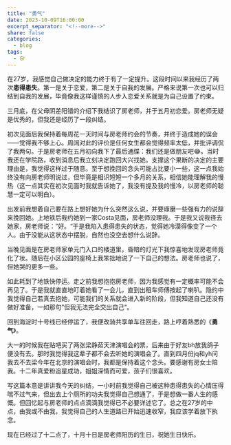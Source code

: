 ```yaml
---
title: "勇气"
date: 2023-10-09T16:00:00
excerpt_separator: "<!--more-->"
share: false
categories:
  - blog
tags:
  - 杂
---
```


在27岁，我感觉自己做决定的能力终于有了一定提升。这段时间以来我经历了两次**患得患失**。第一是关于恋爱，第二是关于自我的发展。严格来说第一次也可以归结到自我的发展，毕竟像我这样谨慎的人步入恋爱关系就是为自己设置了约束。

三月底，在父母阴差阳错的介绍下我结识了房老师，并于五月初恋爱。房老师无疑是优秀的，但我还是经历了一段纠结。

初次见面后我保持着每周花一天时间与房老师约会的节奏，并终于造成她的误会——觉得我不够上心。周阔对此的评价是任何女生都会觉得频率太低，并批评调侃了我两句。于是房老师在五月初向我下了最后通牒：我们还是做朋友吧😂。当时我还在学院路，收到消息后我立刻决定跑回大兴找她。支撑这个果断的决定的主要理由是，我觉得这样过于随意。至于想挽回的念头可能占比要小一些，这一点我始终没有向房老师明说过，但毕竟是相识短短一个多月的关系，相信她能理解我的慢热（这一点其实在初次见面时我就告诉她了，我没有提及我的慢冷，以房老师的聪慧一定可以明白）。

出发前我想着自己要在路上想好她为什么突然这么说，并要琢磨一些强有力的说辞来挽回她。上地铁后我约她到一家Costa见面，房老师没理我。于是我又说我径去她家，房老师说：”好。“于是我陷入患得患失的状态，觉得她冷漠得像变了一个人。由于没能从这状态中摆脱，自然也没空去想什么说辞。

当晚见面是在房老师家单元门入口的楼道里，昏暗的灯光下我惊喜地发现房老师竟化了妆。随后在小区公园的座椅上我笨拙地说了一下自己的想法。房老师也说了，但她哭的更多一些。

如此耗到了地铁快停运。走之前我想抱抱房老师，因为我感觉有一定概率可能不会再见了。于是我就直直地盯着她看了一会儿，直到出租车师傅按起了喇叭。隐约中我觉得自己若真去抱她，可能我们的关系就会进入新的阶段，但我知道自己还没有做好准备，一如那句”但我无法完全交出自己“。

回到海淀时十号线已经停运了，我便改骑共享单车往回走，路上哼着熟悉的《**勇气**》。

大一的时候我在贴吧买了两张梁静茹天津演唱会的票，后来由于好友bh放我鸽子便没有去。那时我觉得我这辈子都不会去听她的演唱会了。直到四月份jq和yh问我去不去梁今年在北京的演唱会时，我都是保持着这个念头。要感谢有房女士陪我。十二年真爱粉追星成功，姐姐深情而可爱，孩子们很喜欢。

写这篇本意是讲讲我今天的纠结，一小时前我觉得自己被这种患得患失的心情压得喘不过气来，但出去上个厕所的功夫我觉得自己想通了，于是想做一番人生的感慨。但回忆起与房老师的点点滴滴我觉得已不必要详述它了。总之在27岁的中点，由我或不由我，我觉得自己的人生道路已开始迅速收窄，我应该学着放下执念。

现在已经过了十二点了，十月十日是房老师阳历的生日，祝她生日快乐。
